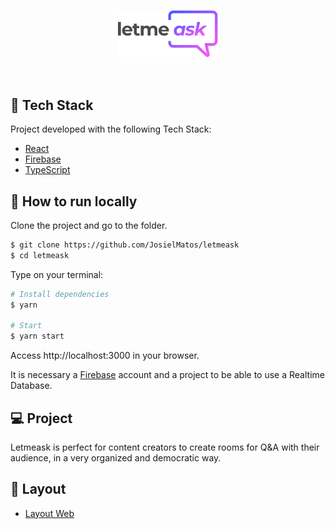 <p align="center">
  <img alt="Letmeask" src=".github/logo.svg" width="160px">
</p>

<br>

## 🧪 Tech Stack

Project developed with the following Tech Stack:

- [React](https://reactjs.org)
- [Firebase](https://firebase.google.com/)
- [TypeScript](https://www.typescriptlang.org/)

## 🚀 How to run locally

Clone the project and go to the folder.

```bash
$ git clone https://github.com/JosielMatos/letmeask
$ cd letmeask
```

Type on your terminal:
```bash
# Install dependencies
$ yarn

# Start
$ yarn start
```
Access http://localhost:3000 in your browser.

It is necessary a [Firebase](https://firebase.google.com/) account and a project to be able to use a Realtime Database.

## 💻 Project

Letmeask is perfect for content creators to create rooms for Q&A with their audience, in a very organized and democratic way.

## 🔖 Layout

- [Layout Web](https://www.figma.com/file/mRDEawnPujjvaqCL1LBaPX/Letmeask) 

